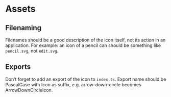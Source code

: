 # Assets
## Filenaming
Filenames should be a good description of the icon itself, not its action in an application. 
For example: an icon of a pencil can should be something like `pencil.svg`, not `edit.svg`.

## Exports
Don’t forget to add an export of the icon to `index.ts`. Export name should be PascalCase with Icon as suffix, 
e.g. arrow-down-circle becomes ArrowDownCircleIcon.
